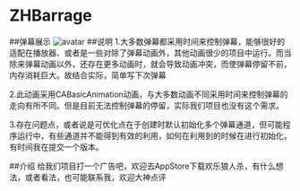 # ZHBarrage
##弹幕展示
![avatar](https://github.com/Zhangyunjiang123/ZHBarrage/blob/master/ezgif.com-video-to-gif.gif)
##说明
1.大多数弹幕都采用时间来控制弹幕，能够很好的适配在播放器、或者是一些对除了弹幕动画外，其他动画很少的项目中运行。而当除来弹幕动画以外，还存在更多动画时，就会导致动画冲突，而使弹幕停留不前，内存消耗巨大。故结合实际，简单写下次弹幕

2.此动画采用CABasicAnimation动画，与大多数动画不同采用时间来控制弹幕的走向有所不同。但是目前无法控制弹幕的停留，实际我们项目也没有这个需求。

3.存在问题点，或者说是可优化点在于创建时默认初始化多个弹幕通道，但可能程序运行中，有些通道并不能得到有效的利用，如何在利用到的时候在进行初始化，有时间我在提交一个版本。

##介绍
给我们项目打一个广告吧，欢迎去AppStore下载欢乐狼人杀，有什么想法，或者看法，也可能联系我，欢迎大神点评
